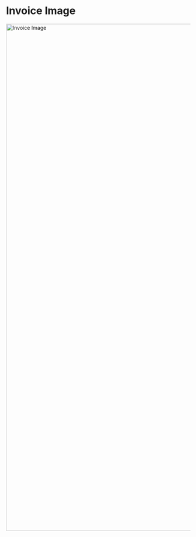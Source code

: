 # Invoice Image
<img width="1385" alt="Invoice Image" src="https://user-images.githubusercontent.com/55281712/155267270-15f05e25-d6dc-48f4-8bfc-2f6c1ff104c4.png">
